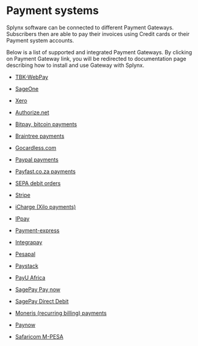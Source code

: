 Payment systems
===============

Splynx software can be connected to different Payment Gateways. Subscribers then are able to pay their invoices using Credit cards or their Payment system accounts.

Below is a list of supported and integrated Payment Gateways. By clicking on Payment Gateway link, you will be redirected to documentation page describing how to install and use Gateway with Splynx.

* [TBK-WebPay](payment_systems/TBK-WebPay/TBK-WebPay.md)

* [SageOne](sageone/sageone.md)

* [Xero](Xero/xero.md)

* [Authorize.net](payment_systems/authorize/authorize.md)

* [Bitpay, bitcoin payments](payment_systems/bitpay/bitpay.md)

* [Braintree payments](payment_systems/braintree/braintree.md)

* [Gocardless.com](payment_systems/gocardless/gocardless.md)

* [Paypal payments](payment_systems/paypal/paypal.md)

* [Payfast.co.za payments](payment_systems/payfast/payfast.md)

* [SEPA debit orders](payment_systems/sepa/sepa.md)

[comment]: # (→ SEPA debit order in Spanish)

* [Stripe](payment_systems/stripe/stripe.md)

* [iCharge (Xilo payments)](payment_systems/iCharge/iCharge.md)

* [IPpay](payment_systems/ippay/ippay.md)

* [Payment-express](payment_systems/payment_express/payment_express.md)

* [Integrapay](payment_systems/integrapay/integrapay.md)

* [Pesapal](payment_systems/pesapal/pesapal.md)

* [Paystack](payment_systems/paystack/paystack.md)

* [PayU Africa](payment_systems/payu/payu.md)

* [SagePay Pay now](payment_systems/sagepay_pay_now/sagepay_pay_now.md)

* [SagePay Direct Debit](payment_systems/sagepay_dd/sagepay_dd.md)  

* [Moneris (recurring billing) payments](payment_systems/moneris/moneris.md)

[comment]: # (→ Mercadopago)

* [Paynow](payment_systems/paynow/paynow.md)

* [Safaricom M-PESA](payment_systems/mpesa/mpesa.md)
